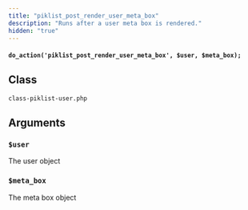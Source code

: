 ```yaml
---
title: "piklist_post_render_user_meta_box"
description: "Runs after a user meta box is rendered."
hidden: "true"
---
```


#### `do_action('piklist_post_render_user_meta_box', $user, $meta_box);`


## Class
`class-piklist-user.php`

## Arguments

### `$user`
The user object


### `$meta_box`
The meta box object

